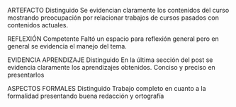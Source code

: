 ARTEFACTO
Distinguido	Se evidencian claramente los contenidos del curso mostrando preocupación por relacionar trabajos de cursos pasados con contenidos actuales.

REFLEXIÓN
Competente	Faltó un espacio para reflexión general pero en general se evidencia el manejo del tema.

EVIDENCIA APRENDIZAJE
Distinguido	En la última sección del post se evidencia claramente los aprendizajes obtenidos. Conciso y preciso en presentarlos

ASPECTOS FORMALES
Distinguido	Trabajo completo en cuanto a la formalidad presentando buena redacción y ortografía
